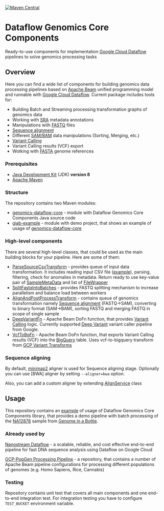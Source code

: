 [![Maven Central](https://img.shields.io/maven-central/v/com.google.allenday/genomics-dataflow-core.svg?label=Maven%20Central)](https://search.maven.org/search?q=g:%22com.google.allenday%22%20AND%20a:%22genomics-dataflow-core%22)

# Dataflow Genomics Core Components
Ready-to-use components for implementation [Google Cloud Dataflow](https://cloud.google.com/dataflow) pipelines to solve genomics processing tasks

## Overview
Here you can find a wide list of components for building genomics data processing pipelines 
based on [Apache Beam](https://beam.apache.org/) unified programming model and runnable 
with [Google Cloud Dataflow](https://cloud.google.com/dataflow). Current package includes tools for:
- Building Batch and Streaming processing transformation graphs of genomics data   
- Working with [SRA](https://www.ncbi.nlm.nih.gov/sra/) metadata annotations
- Manipulations with [FASTQ](https://en.wikipedia.org/wiki/FASTQ_format) files
- [Sequence alignment](https://en.wikipedia.org/wiki/Sequence_alignment)
- Different [SAM/BAM](https://samtools.github.io/hts-specs/SAMv1.pdf) data manipulations (Sorting, Merging, etc.) 
- [Variant Calling](https://www.ebi.ac.uk/training/online/course/human-genetic-variation-i-introduction-2019/variant-identification-and-analysis)
- Variant Calling results (VCF) export
- Wotking with [FASTA](https://en.wikipedia.org/wiki/FASTA_format) genome references

### Prerequisites
- [Java Development Kit](https://www.oracle.com/technetwork/java/javase/downloads/index.html) (JDK) __version 8__
- [Apache Maven](https://maven.apache.org/download.cgi)

### Structure
The repository contains two Maven modules:
- [genomics-dataflow-core](genomics-dataflow-core) - module with Dataflow Genomics Core Components Java source code
- [giab-example](giab-example) - module with demo project, that shows an example of usage of [genomics-dataflow-core](genomics-dataflow-core)

### High-level components

There are several high-level classes, that could be used as the main building blocks for your pipeline. Here are some of them:

- [ParseSourceCsvTransform](genomics-dataflow-core/src/main/java/com/google/allenday/genomics/core/csv/ParseSourceCsvTransform.java) - provides queue of input data transformation. 
It includes reading input CSV file ([example](docs/sra_reads_annotations_example.csv)), parsing, filtering, check for anomalies in metadata. Return ready to use key-value pair of [SampleMetaData](genomics-dataflow-core/src/main/java/com/google/allenday/genomics/core/model/SampleMetaData.java) and list of [FileWrapper](genomics-dataflow-core/src/main/java/com/google/allenday/genomics/core/model/FileWrapper.java)
- [SplitFastqIntoBatches](genomics-dataflow-core/src/main/java/com/google/allenday/genomics/core/processing/SplitFastqIntoBatches.java) - provides FASTQ splitting mechanism to increase parallelism and balance load between workers
- [AlignAndPostProcessTransform](genomics-dataflow-core/src/main/java/com/google/allenday/genomics/core/processing/AlignAndPostProcessTransform.java) - contains queue of genomics transformation namely [Sequence alignment](https://en.wikipedia.org/wiki/Sequence_alignment) (FASTQ->SAM), converting to binary format (SAM->BAM), sorting FASTQ and merging FASTQ in scope of single sample
- [DeepVariantFn](genomics-dataflow-core/src/main/java/com/google/allenday/genomics/core/processing/variantcall/VariantCallingtFn.java) - Apache Beam DoFn function, that provides [Variant Calling](https://www.ebi.ac.uk/training/online/course/human-genetic-variation-i-introduction-2019/variant-identification-and-analysis) logic. Currently supported [Deep Variant](https://github.com/google/deepvariant) variant caller pipeline from Google.
- [VcfToBqFn](genomics-dataflow-core/src/main/java/com/google/allenday/genomics/core/processing/vcf_to_bq/VcfToBqFn.java) - Apache Beam DoFn function, that exports Variant Calling results (VCF) into the [BigQuery](https://cloud.google.com/bigquery) table. Uses vcf-to-bigquery transform from [GCP Variant Transforms
](https://github.com/googlegenomics/gcp-variant-transforms)

### Sequence aligning
By default, [minimap2](https://github.com/lh3/minimap2) aligner is used for Sequence aligning stage. Optionally you can use [BWA] aligner by setting `--aligner=bwa` option.

Also, you can add a custom aligner by extending [AlignService](genomics-dataflow-core/src/main/java/com/google/allenday/genomics/core/processing/align/AlignService.java) class

## Usage
This repository contains an [example](giab-example) of usage of Dataflow Genomics Core Components library, that provides a demo pipeline with batch processing of the [NA12878](https://www.coriell.org/0/Sections/Search/Sample_Detail.aspx?Ref=NA12878&product=DNA) sample from [Genome in a Bottle](https://www.nist.gov/programs-projects/genome-bottle).
 
### Already used by
[Nanostream Dataflow](https://github.com/allenday/nanostream-dataflow) - a scalable, reliable, and cost effective end-to-end pipeline for fast DNA sequence analysis using Dataflow on Google Cloud

[GCP-PopGen Processing Pipeline](https://github.com/allenday/gcp-popgen) - a repository, that contains a number of Apache Beam pipeline configurations for processing different populations of genomes (e.g. Homo Sapiens, Rice, Cannabis)
### Testing
Repository contains unit test that covers all main components and one end-to-end integration test.
For integration testing you have to configure `TEST_BUCKET` environment variable.
